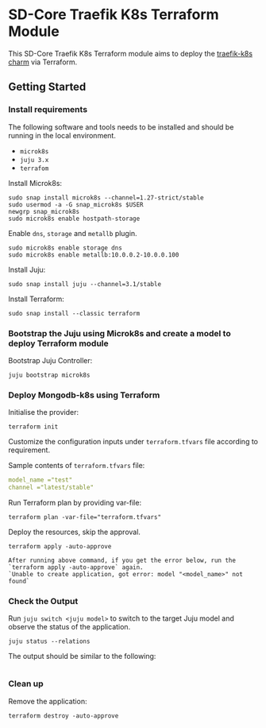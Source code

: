 # SD-Core Traefik K8s Terraform Module

This SD-Core Traefik K8s Terraform module aims to deploy the [traefik-k8s charm](https://charmhub.io/traefik-k8s) via Terraform.

## Getting Started

### Install requirements

The following software and tools needs to be installed and should be running in the local environment.

- `microk8s`
- `juju 3.x`
- `terrafom`

Install Microk8s:

```console
sudo snap install microk8s --channel=1.27-strict/stable
sudo usermod -a -G snap_microk8s $USER
newgrp snap_microk8s
sudo microk8s enable hostpath-storage
```

Enable `dns`, `storage` and `metallb` plugin.

```console
sudo microk8s enable storage dns
sudo microk8s enable metallb:10.0.0.2-10.0.0.100
```


Install Juju:

```console
sudo snap install juju --channel=3.1/stable
```

Install Terraform:

```console
sudo snap install --classic terraform
```

### Bootstrap the Juju using Microk8s and create a model to deploy Terraform module

Bootstrap Juju Controller:

```console
juju bootstrap microk8s
```

### Deploy Mongodb-k8s using Terraform

Initialise the provider:

```console
terraform init
```

Customize the configuration inputs under `terraform.tfvars` file according to requirement.

Sample contents of `terraform.tfvars` file:

```yaml
model_name ="test"
channel ="latest/stable"
```

Run Terraform plan by providing var-file:

```console
terraform plan -var-file="terraform.tfvars" 
```

Deploy the resources, skip the approval.

```console
terraform apply -auto-approve 
```

```{note}
After running above command, if you get the error below, run the `terraform apply -auto-approve` again.
`Unable to create application, got error: model "<model_name>" not found`
```

### Check the Output

Run `juju switch <juju model>` to switch to the target Juju model and observe the status of the application.

```console
juju status --relations
```

The output should be similar to the following:

```console 
```

### Clean up 

Remove the application:

```console
terraform destroy -auto-approve
```

